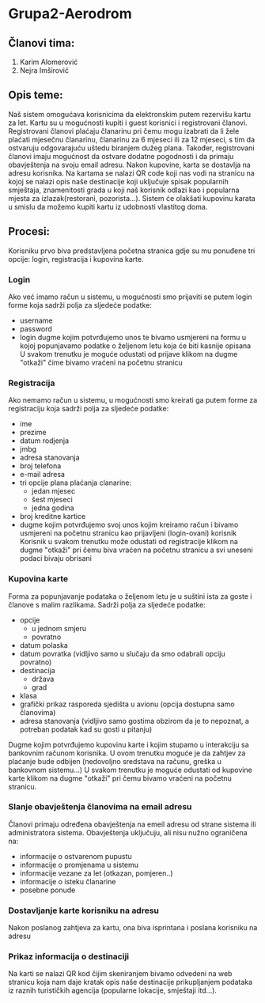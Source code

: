 # Grupa2-Aerodrom

## Članovi tima:

1. Karim Alomerović
2. Nejra Imširović

## Opis teme:

Naš sistem omogućava korisnicima da elektronskim putem rezervišu kartu za let. Kartu su u mogućnosti kupiti i guest korisnici i registrovani članovi. Registrovani članovi plaćaju članarinu pri čemu mogu izabrati da li žele plaćati mjesečnu članarinu, članarinu za 6 mjeseci ili za 12 mjeseci, s tim da ostvaruju odgovarajuću uštedu biranjem dužeg plana. Također, registrovani članovi imaju mogućnost da ostvare dodatne pogodnosti i da primaju obavještenja na svoju email adresu. Nakon kupovine, karta se dostavlja na adresu korisnika. Na kartama se nalazi QR code koji nas vodi na stranicu na kojoj se nalazi opis naše destinacije koji uključuje spisak 
popularnih smještaja, znamenitosti grada u koji naš korisnik odlazi kao i popularna mjesta za izlazak(restorani, pozorista...).
Sistem će olakšati kupovinu karata u smislu da možemo kupiti kartu iz udobnosti vlastitog doma.

## Procesi:

Korisniku prvo biva predstavljena početna stranica gdje su mu ponuđene tri opcije: login, registracija i kupovina karte.

### Login

Ako već imamo račun u sistemu, u mogućnosti smo prijaviti se putem login forme koja sadrži polja za sljedeće podatke:
- username
- password
- login dugme kojim potvrđujemo unos te bivamo usmjereni na formu u kojoj popunjavamo podatke o željenom letu koja će biti kasnije opisana
U svakom trenutku je moguće odustati od prijave klikom na dugme "otkaži" čime bivamo vraćeni na početnu stranicu

### Registracija

Ako nemamo račun u sistemu, u mogućnosti smo kreirati ga putem forme za registraciju koja sadrži polja za sljedeće podatke:
- ime
- prezime
- datum rodjenja
- jmbg
- adresa stanovanja
- broj telefona
- e-mail adresa
- tri opcije plana plaćanja clanarine:
  - jedan mjesec
  - šest mjeseci
  - jedna godina
- broj kreditne kartice
- dugme kojim potvrđujemo svoj unos kojim kreiramo račun i bivamo usmjereni na početnu stranicu kao prijavljeni (login-ovani) korisnik
Korisnik u svakom trenutku može odustati od registracije klikom na dugme "otkaži" pri čemu biva vraćen na početnu stranicu a svi uneseni podaci bivaju obrisani

### Kupovina karte

Forma za popunjavanje podataka o željenom letu je u suštini ista za goste i članove s malim razlikama. Sadrži polja za sljedeće podatke:

- opcije
  - u jednom smjeru
  - povratno
- datum polaska
- datum povratka (vidljivo samo u slučaju da smo odabrali opciju povratno)
- destinacija
  - država
  - grad
- klasa
- grafički prikaz rasporeda sjedišta u avionu (opcija dostupna samo članovima)
- adresa stanovanja (vidljivo samo gostima obzirom da je to nepoznat, a potreban podatak kad su gosti u pitanju)

Dugme kojim potvrđujemo kupovinu karte i kojim stupamo u interakciju sa bankovnim računom korisnika. U ovom trenutku moguće je da zahtjev za plaćanje bude odbijen (nedovoljno sredstava na računu, greška u bankovnom sistemu...)
U svakom trenutku je moguće odustati od kupovine karte klikom na dugme "otkaži" pri čemu bivamo vraćeni na početnu stranicu.

### Slanje obavještenja članovima na email adresu

Članovi primaju određena obavještenja na emeil adresu od strane sistema ili administratora sistema. Obavještenja uključuju, ali nisu nužno ograničena na:
- informacije o ostvarenom pupustu 
- informacije o promjenama u sistemu
- informacije vezane za let (otkazan, pomjeren..)
- informacije o isteku članarine
- posebne ponude

### Dostavljanje karte korisniku na adresu

Nakon poslanog zahtjeva za kartu, ona biva isprintana i poslana korisniku na adresu

### Prikaz informacija o destinaciji 

Na karti se nalazi QR kod čijim skeniranjem bivamo odvedeni na web stranicu koja nam daje kratak opis naše destinacije prikupljanjem podataka iz raznih turističkih agencija (popularne lokacije, smještaji itd...).
